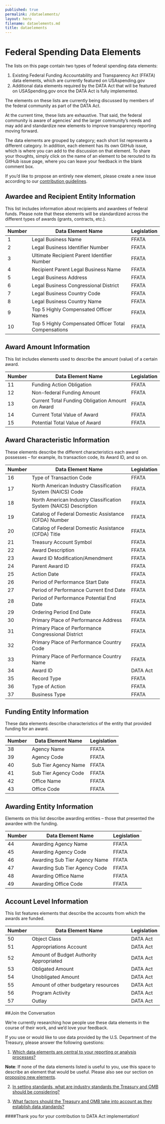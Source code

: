 ```yaml
---
published: true
permalink: /dataelements/
layout: hero
filename: dataelements.md
title: dataelements
---
```


# Federal Spending Data Elements

The lists on this page contain two types of federal spending data elements:

1. Existing Federal Funding Accountability and Transparency Act (FFATA) data elements, which are currently featured on USAspending.gov
2. Additional data elements required by the DATA Act that will be featured on USASpending.gov once the DATA Act is fully implemented.

The elements on these lists are currently being discussed by members of the federal community as part of the DATA Act.

At the current time, these lists are exhaustive. That said, the federal community is aware of agencies’ and the larger community’s needs and may add and standardize new elements to improve transparency reporting moving forward.

The data elements are grouped by category; each short list represents a different category. In addition, each element has its own GitHub issue, which is where you can add to the discussion on that element. To share your thoughts, simply click on the name of an element to be rerouted to its GitHub issue page, where you can leave your feedback in the blank comment box.

If you’d like to propose an entirely new element, please create a new issue according to our [contribution guidelines](/feedback).


## Awardee and Recipient Entity Information

This list includes information about recipients and awardees of federal funds. Please note that these elements will be standardized across the different types of awards (grants, contracts, etc.).

Number | Data Element Name | Legislation
------ | ---------------- | -----------------
1	| Legal Business Name	| FFATA
2	| Legal Business Identifier Number	| FFATA
3	| Ultimate Recipient Parent Identifier Number	| FFATA
4	| Recipient Parent Legal Business Name | FFATA
5	| Legal Business Address	| FFATA
6	| Legal Business Congressional District	| FFATA
7	| Legal Business Country Code	| FFATA
8	| Legal Business Country Name	| FFATA
9	| Top 5 Highly Compensated Officer Names	| FFATA
10	| Top 5 Highly Compensated Officer Total Compensations | FFATA

## Award Amount Information

This list includes elements used to describe the amount (value) of a certain award.

Number | Data Element Name | Legislation
------ | ---------------- | -----
11	| Funding Action Obligation	| FFATA
12	| Non-federal Funding Amount | FFATA
13	| Current Total Funding Obligation Amount on Award   | FFATA
14	| Current Total Value of Award | FFATA
15	| Potential Total Value of Award | FFATA

## Award Characteristic Information

These elements describe the different characteristics each award possesses – for example, its transaction code, its Award ID, and so on.

Number | Data Element Name | Legislation
------ | ---------------- | -----
16	| Type of Transaction Code | FFATA
17	| North American Industry Classification System (NAICS) Code	| FFATA
18	| North American Industry Classification System (NAICS) Description 	| FFATA
19	| Catalog of Federal Domestic Assistance (CFDA) Number 	| FFATA
20	| Catalog of Federal Domestic Assistance (CFDA) Title 	| FFATA
21	| Treasury Account Symbol	| FFATA
22	| Award Description	| FFATA
23	| Award ID Modification/Amendment	| FFATA
24	| Parent Award ID	| FFATA
25	| Action Date	| FFATA
26	| Period of Performance Start Date	| FFATA
27	| Period of Performance Current End Date | FFATA
28	| Period of Performance Potential End Date | FFATA
29	| Ordering Period End Date | FFATA
30	| Primary Place of Performance Address	| FFATA
31	| Primary Place of Performance Congressional District	| FFATA
32	| Primary Place of Performance Country Code | FFATA
33	| Primary Place of Performance Country Name	| FFATA
34	| Award ID | DATA Act
35	| Record Type	| FFATA
36	| Type of Action	| FFATA
37	| Business Type	| FFATA

## Funding Entity Information

These data elements describe characteristics of the entity that provided funding for an award.

Number | Data Element Name | Legislation
------ | ---------------- | -----
38	| Agency Name	| FFATA
39	| Agency Code	| FFATA
40	| Sub Tier  Agency Name	| FFATA
41	| Sub Tier  Agency Code | FFATA
42	| Office Name	| FFATA
43	| Office Code	| FFATA

## Awarding Entity Information

Elements on this list describe awarding entities – those that presented the awardee with the funding.

Number | Data Element Name | Legislation
------ | ---------------- | -----
44	| Awarding Agency Name	| FFATA
45	| Awarding Agency Code	| FFATA
46	| Awarding Sub Tier  Agency Name | FFATA
47	| Awarding Sub Tier  Agency Code | FFATA
48	| Awarding Office Name	| FFATA
49	| Awarding Office Code	| FFATA

## Account Level Information

This list features elements that describe the accounts from which the awards are funded.

Number | Data Element Name | Legislation
------ | ---------------- | -----
50	| Object Class	| DATA Act
51	| Appropriations Account | DATA Act
52	| Amount of Budget Authority Appropriated | DATA Act
53	| Obligated Amount 	| DATA Act
54	| Unobligated Amount	| DATA Act
55	| Amount of other budgetary resources 	| DATA Act
56	| Program Activity	| DATA Act
57	| Outlay	| DATA Act


##Join the Conversation

We’re currently researching how people use these data elements in the course of their work, and we’d love your feedback.

If you use or would like to use data provided by the U.S. Department of the Treasury, please answer the following questions:

1.	[Which data elements are central to your reporting or analysis processes?](https://github.com/fedspendingtransparency/fedspendingtransparency.github.io/issues/6)

**Note**: If none of the data elements listed is useful to you, use this space to describe an element that would be useful. Please also see our section on [proposing new elements](/feedback).

2.	[In setting standards, what are industry standards the Treasury and OMB should be considering?](https://github.com/fedspendingtransparency/fedspendingtransparency.github.io/issues/7)

3.	[What factors should the Treasury and OMB take into account as they establish data standards? ](https://github.com/fedspendingtransparency/fedspendingtransparency.github.io/issues/8)


####Thank you for your contribution to DATA Act implementation!
